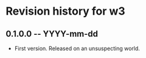 # Revision history for w3

## 0.1.0.0 -- YYYY-mm-dd

* First version. Released on an unsuspecting world.
